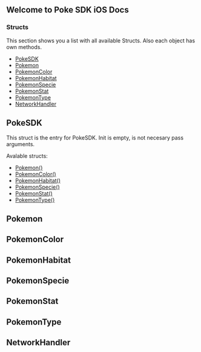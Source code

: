 ## Welcome to Poke SDK iOS Docs

### Structs

This section shows you a list with all available Structs. Also each object has own methods. 

- [PokeSDK](#pokeSDK)
- [Pokemon](#pokemon)
- [PokemonColor](#pokemonColor)
- [PokemonHabitat](#pokemonHabitat)
- [PokemonSpecie](#pokemonSpecie)
- [PokemonStat](#pokemonStat)
- [PokemonType](#pokemonType)
- [NetworkHandler](#networkHandler)

## PokeSDK

This struct is the entry for PokeSDK. Init is empty, is not necesary pass arguments.

Avalable structs: 

- [Pokemon()](#pokemon)
- [PokemonColor()](#pokemonColor)
- [PokemonHabitat()](#pokemonHabitat)
- [PokemonSpecie()](#pokemonSpecie)
- [PokemonStat()](#pokemonStat)
- [PokemonType()](#pokemonType)

## Pokemon

## PokemonColor

## PokemonHabitat

## PokemonSpecie

## PokemonStat

## PokemonType

## NetworkHandler

